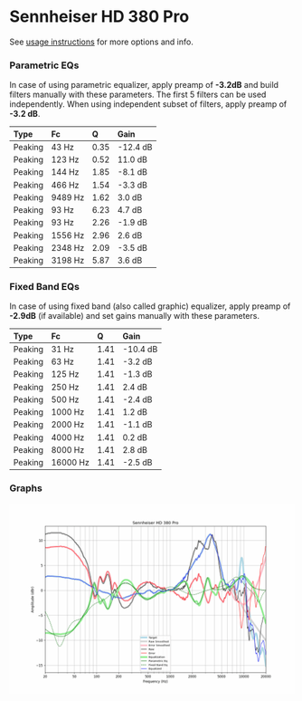 # Sennheiser HD 380 Pro
See [usage instructions](https://github.com/jaakkopasanen/AutoEq#usage) for more options and info.

### Parametric EQs
In case of using parametric equalizer, apply preamp of **-3.2dB** and build filters manually
with these parameters. The first 5 filters can be used independently.
When using independent subset of filters, apply preamp of **-3.2 dB**.

| Type    | Fc      |    Q | Gain     |
|:--------|:--------|:-----|:---------|
| Peaking | 43 Hz   | 0.35 | -12.4 dB |
| Peaking | 123 Hz  | 0.52 | 11.0 dB  |
| Peaking | 144 Hz  | 1.85 | -8.1 dB  |
| Peaking | 466 Hz  | 1.54 | -3.3 dB  |
| Peaking | 9489 Hz | 1.62 | 3.0 dB   |
| Peaking | 93 Hz   | 6.23 | 4.7 dB   |
| Peaking | 93 Hz   | 2.26 | -1.9 dB  |
| Peaking | 1556 Hz | 2.96 | 2.6 dB   |
| Peaking | 2348 Hz | 2.09 | -3.5 dB  |
| Peaking | 3198 Hz | 5.87 | 3.6 dB   |

### Fixed Band EQs
In case of using fixed band (also called graphic) equalizer, apply preamp of **-2.9dB**
(if available) and set gains manually with these parameters.

| Type    | Fc       |    Q | Gain     |
|:--------|:---------|:-----|:---------|
| Peaking | 31 Hz    | 1.41 | -10.4 dB |
| Peaking | 63 Hz    | 1.41 | -3.2 dB  |
| Peaking | 125 Hz   | 1.41 | -1.3 dB  |
| Peaking | 250 Hz   | 1.41 | 2.4 dB   |
| Peaking | 500 Hz   | 1.41 | -2.4 dB  |
| Peaking | 1000 Hz  | 1.41 | 1.2 dB   |
| Peaking | 2000 Hz  | 1.41 | -1.1 dB  |
| Peaking | 4000 Hz  | 1.41 | 0.2 dB   |
| Peaking | 8000 Hz  | 1.41 | 2.8 dB   |
| Peaking | 16000 Hz | 1.41 | -2.5 dB  |

### Graphs
![](./Sennheiser%20HD%20380%20Pro.png)